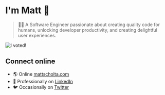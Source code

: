 # I'm Matt 👋

> 👨‍💻 A Software Engineer passionate about creating quality code for humans, unlocking developer productivity, and creating delightful user experiences.

![I voted!](https://user-images.githubusercontent.com/3104489/97828882-616ae680-1c96-11eb-8110-4f39349b4033.gif)

## Connect online

- 🌎 Online [mattscholta.com](https://www.mattscholta.com)
- 💼 Professionally on [LinkedIn](https://www.linkedin.com/in/matthewscholta)
- 🐦 Occasionally on [Twitter](https://twitter.com/visormatt)

<!-- - 🕹️ Tinkering on [Codepen](https://codepen.io/visormatt) -->
